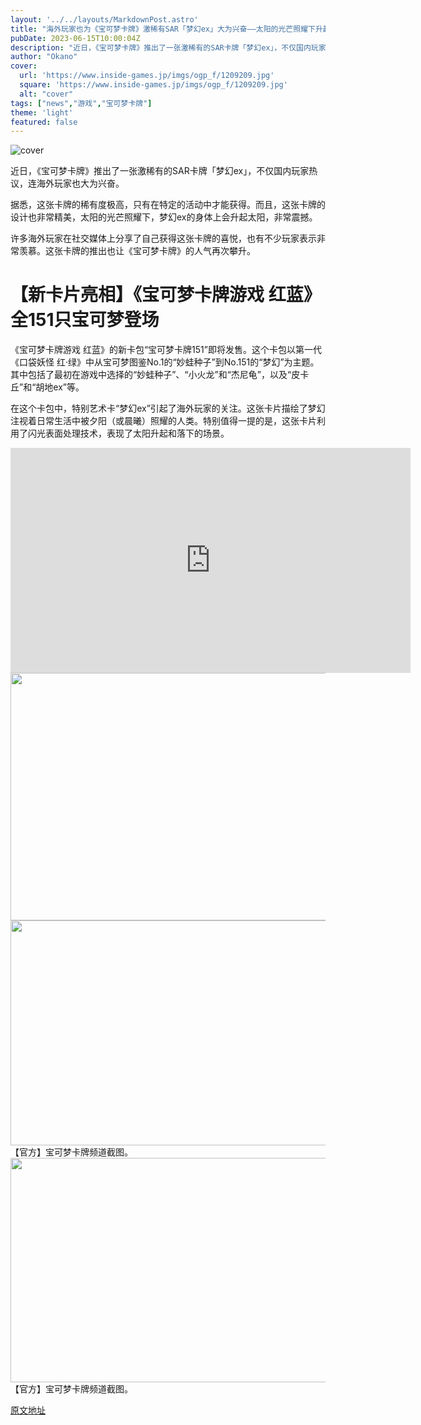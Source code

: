 ```yaml
---
layout: '../../layouts/MarkdownPost.astro'
title: "海外玩家也为《宝可梦卡牌》激稀有SAR「梦幻ex」大为兴奋——太阳的光芒照耀下升起"
pubDate: 2023-06-15T10:00:04Z
description: "近日，《宝可梦卡牌》推出了一张激稀有的SAR卡牌「梦幻ex」，不仅国内玩家热议，连海外玩家也大为兴奋。"
author: "Okano"
cover:
  url: 'https://www.inside-games.jp/imgs/ogp_f/1209209.jpg'
  square: 'https://www.inside-games.jp/imgs/ogp_f/1209209.jpg'
  alt: "cover"
tags: ["news","游戏","宝可梦卡牌"]
theme: 'light'
featured: false
---
```


![cover](https://www.inside-games.jp/imgs/ogp_f/1209209.jpg)

近日，《宝可梦卡牌》推出了一张激稀有的SAR卡牌「梦幻ex」，不仅国内玩家热议，连海外玩家也大为兴奋。

据悉，这张卡牌的稀有度极高，只有在特定的活动中才能获得。而且，这张卡牌的设计也非常精美，太阳的光芒照耀下，梦幻ex的身体上会升起太阳，非常震撼。

许多海外玩家在社交媒体上分享了自己获得这张卡牌的喜悦，也有不少玩家表示非常羡慕。这张卡牌的推出也让《宝可梦卡牌》的人气再次攀升。

# 【新卡片亮相】《宝可梦卡牌游戏 红蓝》全151只宝可梦登场

《宝可梦卡牌游戏 红蓝》的新卡包“宝可梦卡牌151”即将发售。这个卡包以第一代《口袋妖怪 红·绿》中从宝可梦图鉴No.1的“妙蛙种子”到No.151的“梦幻”为主题。其中包括了最初在游戏中选择的“妙蛙种子”、“小火龙”和“杰尼龟”，以及“皮卡丘”和“胡地ex”等。

在这个卡包中，特别艺术卡“梦幻ex”引起了海外玩家的关注。这张卡片描绘了梦幻注视着日常生活中被夕阳（或晨曦）照耀的人类。特别值得一提的是，这张卡片利用了闪光表面处理技术，表现了太阳升起和落下的场景。

<div class="ctms-editor-youtube"><iframe src="https://www.youtube.com/embed/-4dRSr2--FY?rel=0" width="640" height="360" max-width="100%" frameborder="0" allow="accelerometer; autoplay; encrypted-media; gyroscope; picture-in-picture" allowfullscreen=""></iframe></div>

<div class="ctms-editor-image"><img src="https://www.inside-games.jp/imgs/zoom/1209212.jpg" class="inline-article-image" width="640" height="396"></div>

<div class="ctms-editor-image"><img src="https://www.inside-games.jp/imgs/zoom/1209210.jpg" class="inline-article-image" width="640" height="360"><figcaption>【官方】宝可梦卡牌频道截图。</figcaption></div>

<div class="ctms-editor-image"><img src="https://www.inside-games.jp/imgs/zoom/1209211.jpg" class="inline-article-image" width="640" height="359"><figcaption>【官方】宝可梦卡牌频道截图。</figcaption></div>

  [原文地址](https://www.inside-games.jp/article/2023/06/15/146595.html)